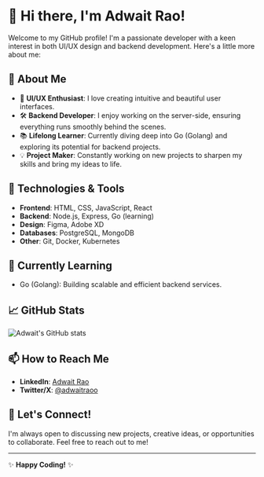 # 👋 Hi there, I'm Adwait Rao!

Welcome to my GitHub profile! I'm a passionate developer with a keen interest in both UI/UX design and backend development. Here's a little more about me:

## 🚀 About Me

- 🎨 **UI/UX Enthusiast**: I love creating intuitive and beautiful user interfaces.
- 🛠️ **Backend Developer**: I enjoy working on the server-side, ensuring everything runs smoothly behind the scenes.
- 📚 **Lifelong Learner**: Currently diving deep into Go (Golang) and exploring its potential for backend projects.
- 💡 **Project Maker**: Constantly working on new projects to sharpen my skills and bring my ideas to life.

## 🔧 Technologies & Tools

- **Frontend**: HTML, CSS, JavaScript, React
- **Backend**: Node.js, Express, Go (learning)
- **Design**: Figma, Adobe XD
- **Databases**: PostgreSQL, MongoDB
- **Other**: Git, Docker, Kubernetes

## 🌱 Currently Learning

- Go (Golang): Building scalable and efficient backend services.

## 📈 GitHub Stats

![Adwait's GitHub stats](https://github-readme-stats.vercel.app/api?username=your-username&show_icons=true&theme=radical)

## 📫 How to Reach Me

- **LinkedIn**: [Adwait Rao](https://in.linkedin.com/in/adwait-rao-973a57222)
- **Twitter/X**: [@adwaitraoo](https://twitter.com/adwaitraoo)

## 💬 Let's Connect!

I'm always open to discussing new projects, creative ideas, or opportunities to collaborate. Feel free to reach out to me!

---

✨ **Happy Coding!** ✨
